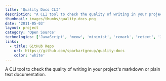 ```yaml
---
title: 'Quality Docs CLI'
description: "A CLI tool to check the quality of writing in your project's markdown or plain text documentation."
thumbnail: images/thumbs/quality-docs.png
date: '2011-05-03'
layout: project
category: 'Open Source'
technologies: ['JavaScript', 'meow', 'minimist', 'remark', 'retext', 'Jest']
links:
  - title: GitHub Repo
    url: https://github.com/sparkartgroup/quality-docs
    color: 'white'
---
```


A CLI tool to check the quality of writing in your project's markdown or plain text documentation.
